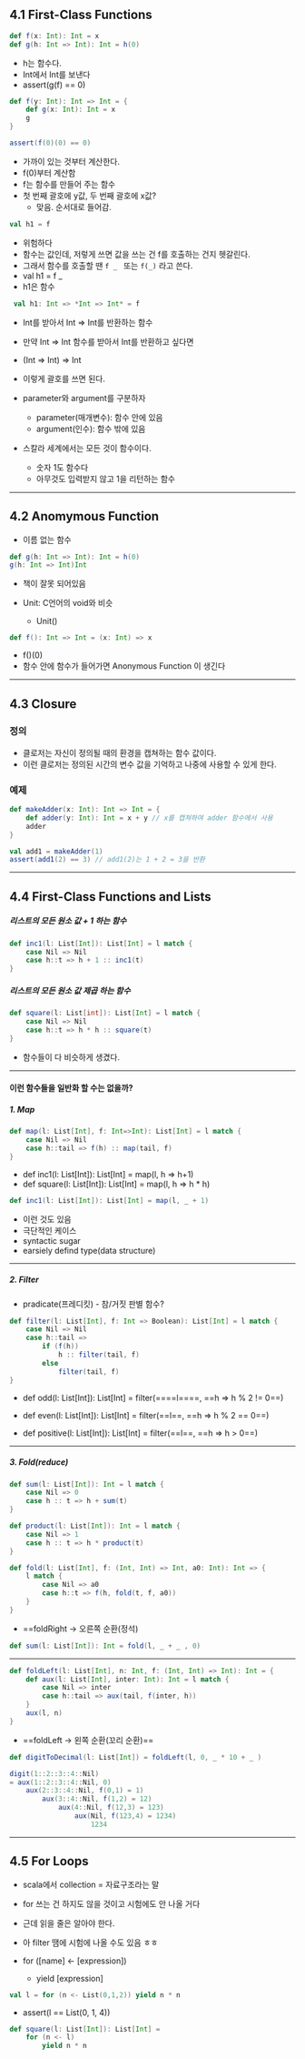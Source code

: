 ## 4.1 First-Class Functions
```Scala
def f(x: Int): Int = x
def g(h: Int => Int): Int = h(0)
```
- h는 함수다.
- Int에서 Int를 보낸다
- assert(g(f) == 0)

```Scala
def f(y: Int): Int => Int = {
	def g(x: Int): Int = x
	g
}
```

```Scala
assert(f(0)(0) == 0)
```
- 가까이 있는 것부터 계산한다.
- f(0)부터 계산함
- f는 함수를 만들어 주는 함수
- 첫 번째 괄호에 y값, 두 번째 괄호에 x값?
	- 맞음. 순서대로 들어감.

```Scala
val h1 = f
```
- 위험하다
- 함수는 값인데, 저렇게 쓰면 값을 쓰는 건 f를 호출하는 건지 헷갈린다.
- 그래서 함수를 호출할 땐 `f _ ` 또는 `f(_)` 라고 쓴다.
- val h1 = f _
- h1은 함수

```Scala
 val h1: Int => *Int => Int* = f
```
- Int를 받아서 Int => Int를 반환하는 함수
- 만약 Int => Int 함수를 받아서 Int를 반환하고 싶다면
- (Int => Int) => Int
- 이렇게 괄호를 쓰면 된다.

- parameter와 argument를 구분하자
	- parameter(매개변수): 함수 안에 있음 
	- argument(인수): 함수 밖에 있음 

- 스칼라 세계에서는 모든 것이 함수이다.
	- 숫자 1도 함수다
	- 아무것도 입력받지 않고 1을 리턴하는 함수

---
## 4.2 Anomymous Function
- 이름 없는 함수
```Scala
def g(h: Int => Int): Int = h(0)
g(h: Int => Int)Int
```
- 책이 잘못 되어있음

- Unit: C언어의 void와 비슷
	- Unit()

```Scala
def f(): Int => Int = (x: Int) => x
``` 
- f()(0)
- 함수 안에 함수가 들어가면 Anonymous Function 이 생긴다

---
## 4.3 Closure 
### 정의
- 클로저는 자신이 정의될 때의 환경을 캡쳐하는 함수 값이다. 
- 이런 클로저는 정의된 시간의 변수 값을 기억하고 나중에 사용할 수 있게 한다.

### 예제
```scala
def makeAdder(x: Int): Int => Int = {
    def adder(y: Int): Int = x + y // x를 캡쳐하여 adder 함수에서 사용
    adder
}

val add1 = makeAdder(1)
assert(add1(2) == 3) // add1(2)는 1 + 2 = 3을 반환
```

---
## 4.4 First-Class Functions and Lists
##### 리스트의 모든 원소 값 + 1 하는 함수
```Scala
def inc1(l: List[Int]): List[Int] = l match {
	case Nil => Nil
	case h::t => h + 1 :: inc1(t)
}
```

##### 리스트의 모든 원소 값 제곱 하는 함수
```Scala
def square(l: List[int]): List[Int] = l match {
	case Nil => Nil
	case h::t => h * h :: square(t)
}
``` 
- 함수들이 다 비슷하게 생겼다.

---
#### 이런 함수들을 일반화 할 수는 없을까?
##### 1. Map
```Scala
def map(l: List[Int], f: Int=>Int): List[Int] = l match {
	case Nil => Nil
	case h::tail => f(h) :: map(tail, f)
}
```
- def inc1(l: List[Int]): List[Int] = map(l, h => h+1)
- def square(l: List[Int]): List[Int] = map(l, h => h * h)

```Scala
def inc1(l: List[Int]): List[Int] = map(l, _ + 1)
```
- 이런 것도 있음
- 극단적인 케이스
- syntactic sugar
- earsiely defind type(data structure)

---
##### 2. Filter
- pradicate(프레디킷) - 참/거짓 판별 함수?
```Scala
def filter(l: List[Int], f: Int => Boolean): List[Int] = l match {
	case Nil => Nil
	case h::tail => 
		if (f(h))
			h :: filter(tail, f)
		else
			filter(tail, f)
}
```

- def odd(l: List[Int]): List[Int] = filter(====l====, ==h => h % 2 != 0==)
- def even(l: List[Int]): List[Int] = filter(==l==, ==h => h % 2 == 0==)

- def positive(l: List[Int]): List[Int] = filter(==l==, ==h => h > 0==)

---
##### 3. Fold(reduce)
```Scala
def sum(l: List[Int]): Int = l match { 
	case Nil => 0 
	case h :: t => h + sum(t)
}

def product(l: List[Int]): Int = l match {
	case Nil => 1 
	case h :: t => h * product(t) 
}

def fold(l: List[Int], f: (Int, Int) => Int, a0: Int): Int => {
	l match {
		case Nil => a0
		case h::t => f(h, fold(t, f, a0))
	} 
}
```
- ==foldRight -> 오른쪽 순환(정석)

```Scala
def sum(l: List[Int]): Int = fold(l, _ + _ , 0)
```

---
```Scala
def foldLeft(l: List[Int], n: Int, f: (Int, Int) => Int): Int = { 
	def aux(l: List[Int], inter: Int): Int = l match { 
		case Nil => inter 
		case h::tail => aux(tail, f(inter, h))
	} 
	aux(l, n)
}
```
- ==foldLeft -> 왼쪽 순환(꼬리 순환)==

```Scala
def digitToDecimal(l: List[Int]) = foldLeft(l, 0, _ * 10 + _ )
```

```Scala
digit(1::2::3::4::Nil) 
= aux(1::2::3::4::Nil, 0)
	aux(2::3::4::Nil, f(0,1) = 1)
		aux(3::4::Nil, f(1,2) = 12)
			aux(4::Nil, f(12,3) = 123)
				aux(Nil, f(123,4) = 1234)
					1234
```

---
## 4.5 For Loops
- scala에서 collection = 자료구조라는 말
- for 쓰는 건 하지도 않을 것이고 시험에도 안 나올 거다
- 근데 읽을 줄은 알아야 한다.
- 아 filter 땜에 시험에 나올 수도 있음 ㅎㅎ

- for ([name] <- [expression]) 
	- yield [expression]
```Scala
val l = for (n <- List(0,1,2)) yield n * n
``` 
- assert(l == List(0, 1, 4))

```Scala
def square(l: List[Int]): List[Int] = 
	for (n <- l) 
		yield n * n 
```
